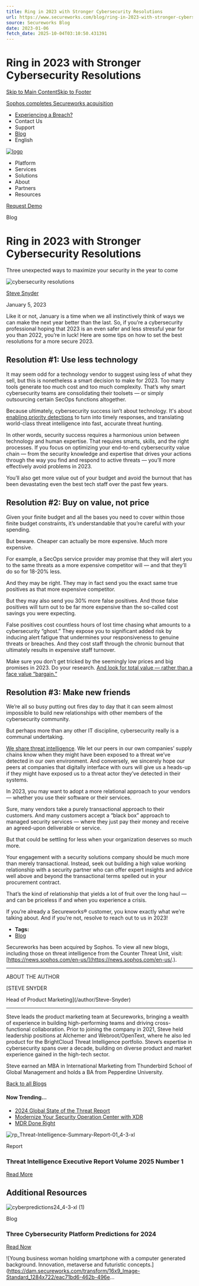 ```yaml
---
title: Ring in 2023 with Stronger Cybersecurity Resolutions
url: https://www.secureworks.com/blog/ring-in-2023-with-stronger-cybersecurity-resolutions
source: Secureworks Blog
date: 2023-01-06
fetch_date: 2025-10-04T03:10:50.431391
---
```


# Ring in 2023 with Stronger Cybersecurity Resolutions

[Skip to Main Content](#main-content)[Skip to Footer](#cmp-footer-a1fbb96a)

[Sophos completes Secureworks acquisition](https://www.sophos.com/en-us/press/press-releases/2025/02/sophos-completes-secureworks-acquisition)

* [Experiencing a Breach?](https://www.sophos.com/en-us/products/incident-response-services/emergency-response)
* Contact Us
* Support
* [Blog](/blog)
* English

[![logo](/-/media/images/logos/logo_new.svg?iar=0&hash=61254867B6545667A8E17DD1352849AF)](/ "Secureworks")

* Platform
* Services
* Solutions
* About
* Partners
* Resources

[Request Demo](/contact/request-demo-xdr)

Blog

# Ring in 2023 with Stronger Cybersecurity Resolutions

Three unexpected ways to maximize your security in the year to come

![cybersecurity resolutions](/-/media/images/insights/blog/2023/ring-in-2023-with-stronger-cybersecurity-resolutions/ring-in-2023-with-stronger-cybersecurity-resolutions_360x190.png?h=190&iar=0&w=360&hash=A4E306D6A75757022F594DF893A54B18?io=transform:fit,width:4568,height:2568)

[Steve Snyder](/author/Steve-Snyder)

January 5, 2023

Like it or not, January is a time when we all instinctively think of ways we can make the next year better than the last. So, if you’re a cybersecurity professional hoping that 2023 is an even safer and less stressful year for you than 2022, you’re in luck! Here are some tips on how to set the best resolutions for a more secure 2023.

## Resolution #1: Use less technology

It may seem odd for a technology vendor to suggest using less of what they sell, but this is nonetheless a smart decision to make for 2023. Too many tools generate too much cost and too much complexity. That’s why smart cybersecurity teams are consolidating their toolsets — or simply outsourcing certain SecOps functions altogether.

Because ultimately, cybersecurity success isn’t about technology. It's about [enabling priority detections](/sitecore/service/notfound.aspx?item=web%3a%7bDC8A7C4A-2DFE-42D9-BE11-15C94F3050B0%7d%40en) to turn into timely responses, and translating world-class threat intelligence into fast, accurate threat hunting.

In other words, security success requires a harmonious union between technology and human expertise. That requires smarts, skills, and the right processes. If you focus on optimizing your end-to-end cybersecurity value chain — from the security knowledge and expertise that drives your actions through the way you find and respond to active threats — you’ll more effectively avoid problems in 2023.

You’ll also get more value out of your budget and avoid the burnout that has been devastating even the best tech staff over the past few years.

## Resolution #2: Buy on value, not price

Given your finite budget and all the bases you need to cover within those finite budget constraints, it’s understandable that you’re careful with your spending.

But beware. Cheaper can actually be more expensive. Much more expensive.

For example, a SecOps service provider may promise that they will alert you to the same threats as a more expensive competitor will — and that they’ll do so for 18-20% less.

And they may be right. They may in fact send you the exact same true positives as that more expensive competitor.

But they may also send you 30% more false positives. And those false positives will turn out to be far more expensive than the so-called cost savings you were expecting.

False positives cost countless hours of lost time chasing what amounts to a cybersecurity “ghost.” They expose you to significant added risk by inducing alert fatigue that undermines your responsiveness to genuine threats or breaches. And they cost staff through the chronic burnout that ultimately results in expensive staff turnover.

Make sure you don’t get tricked by the seemingly low prices and big promises in 2023. Do your research. [And look for total value — rather than a face value “bargain.”](/resources/wp-forrester-tei-study-managedxdr)

## Resolution #3: Make new friends

We’re all so busy putting out fires day to day that it can seem almost impossible to build new relationships with other members of the cybersecurity community.

But perhaps more than any other IT discipline, cybersecurity really is a communal undertaking.

[We share threat intelligence](/resources/rp-irs-threat-intelligence-report-2022-vol-6). We let our peers in our own companies’ supply chains know when they might have been exposed to a threat we’ve detected in our own environment. And conversely, we sincerely hope our peers at companies that digitally interface with ours will give us a heads-up if they might have exposed us to a threat actor they’ve detected in their systems.

In 2023, you may want to adopt a more relational approach to your vendors — whether you use their software or their services.

Sure, many vendors take a purely transactional approach to their customers. And many customers accept a “black box” approach to managed security services — where they just pay their money and receive an agreed-upon deliverable or service.

But that could be settling for less when your organization deserves so much more.

Your engagement with a security solutions company should be much more than merely transactional. Instead, seek out building a high value working relationship with a security partner who can offer expert insights and advice well above and beyond the transactional terms spelled out in your procurement contract.

That’s the kind of relationship that yields a lot of fruit over the long haul — and can be priceless if and when you experience a crisis.

If you’re already a Secureworks® customer, you know exactly what we’re talking about. And if you’re not, resolve to reach out to us in 2023!

* **Tags:**
* [Blog](/blog?tag=Blog)

Secureworks has been acquired by Sophos. To view all new blogs, including those on threat intelligence from the Counter Threat Unit, visit: [https://news.sophos.com/en-us/](https://news.sophos.com/en-us/.).

---

ABOUT THE AUTHOR

[STEVE SNYDER

Head of Product Marketing](/author/Steve-Snyder)

---

<p>Steve leads the product marketing team at Secureworks, bringing a wealth of experience in building high-performing teams and driving cross-functional collaboration. Prior to joining the company in 2021, Steve held leadership positions at Alchemer and Webroot/OpenText, where he also led product for the BrightCloud Threat Intelligence portfolio. Steve’s expertise in cybersecurity spans over a decade, building on diverse product and market experience gained in the high-tech sector.</p>
<p>Steve earned an MBA in International Marketing from Thunderbird School of Global Management and holds a BA from Pepperdine University.</p>

[Back to all Blogs](/blog)

#### Now Trending...

* [2024 Global State of the Threat Report](/resources/rp-state-of-the-threat-2024 "2024 Global State of the Threat Report")
* [Modernize Your Security Operation Center with XDR](/resources/eb-modernize-you-security-operation-center-with-xdr "Modernize Your Security Operation Center with XDR")
* [MDR Done Right](/resources/eb-mdr-done-right "MDR Done Right")

![rp_Threat-Intelligence-Summary-Report-01_4-3-xl](https://dam.secureworks.com/transform/6fd9f362-cc09-4bfd-b389-381ac61abf24/rp_Threat-Intelligence-Summary-Report-01_4-3-xl?io=transform:fit,width:4568,height:2568)

Report

### Threat Intelligence Executive Report Volume 2025 Number 1

[Read More](/resources/rp-irs-threat-intelligence-executive-report-vol-2025-num-1)

## Additional Resources

![cyberpredictions24_4-3-xl (1)](https://dam.secureworks.com/transform/9a08d532-71c6-455c-809f-bdfb03543277/cyberpredictions24_4-3-xl-1?io=transform:fit,width:4568,height:2568)

Blog

### Three Cybersecurity Platform Predictions for 2024

[Read Now](/blog/three-cybersecurity-platform-predictions-for-2024)

![Young business woman holding smartphone with a computer generated background. Innovation, metaverse and futuristic concepts.](https://dam.secureworks.com/transform/16x9_Image-Standard_1284x722/eac71bd6-462b-496e...